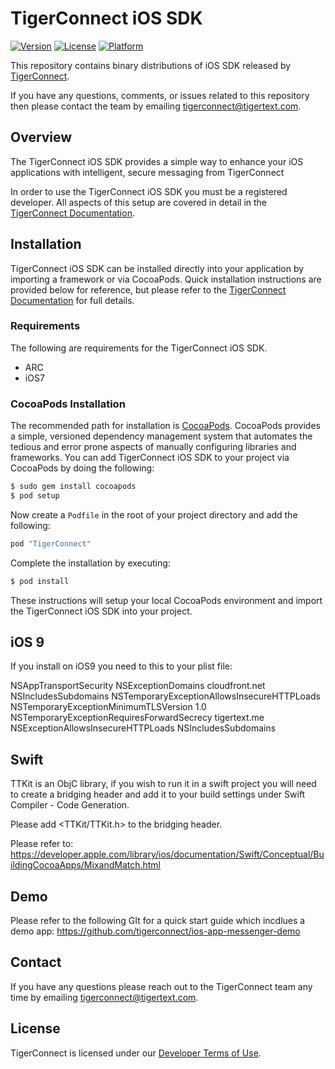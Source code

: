 # TigerConnect iOS SDK

[![Version](https://img.shields.io/cocoapods/v/TigerConnect.svg?style=flat)](http://cocoapods.org/pods/TigerConnect)
[![License](https://img.shields.io/cocoapods/l/TigerConnect.svg?style=flat)](http://cocoapods.org/pods/TigerConnect)
[![Platform](https://img.shields.io/cocoapods/p/TigerConnect.svg?style=flat)](http://cocoapods.org/pods/TigerConnect)

This repository contains binary distributions of iOS SDK released by [TigerConnect](http://tigertext.com/tigerconnect).

If you have any questions, comments, or issues related to this repository then please contact the team by emailing [tigerconnect@tigertext.com](mailto:tigerconnect@tigertext.com).

## Overview

The TigerConnect iOS SDK provides a simple way to enhance your iOS applications with intelligent, secure messaging from TigerConnect

In order to use the TigerConnect iOS SDK you must be a registered developer. All aspects of this setup are covered in detail in the [TigerConnect Documentation](http://https://tigerconnect.readme.io/v2).

## Installation

TigerConnect iOS SDK can be installed directly into your application by importing a framework or via CocoaPods. Quick installation instructions are provided below for reference, but please refer to the [TigerConnect Documentation](https://tigerconnect.readme.io/v2) for full details.

### Requirements

The following are requirements for the TigerConnect iOS SDK.
* ARC
* iOS7

### CocoaPods Installation

The recommended path for installation is [CocoaPods](http://cocoapods.org/). CocoaPods provides a simple, versioned dependency management system that automates the tedious and error prone aspects of manually configuring libraries and frameworks. You can add TigerConnect iOS SDK to your project via CocoaPods by doing the following:

```sh
$ sudo gem install cocoapods
$ pod setup
```

Now create a `Podfile` in the root of your project directory and add the following:

```ruby
pod "TigerConnect"
```

Complete the installation by executing:

```sh
$ pod install
```
These instructions will setup your local CocoaPods environment and import the TigerConnect iOS SDK into your project. 

## iOS 9

If you install on iOS9 you need to this to your plist file:

<key>NSAppTransportSecurity</key>
<dict>
<key>NSExceptionDomains</key>
<dict>
<key>cloudfront.net</key>
<dict>
<key>NSIncludesSubdomains</key>
<true/>
<key>NSTemporaryExceptionAllowsInsecureHTTPLoads</key>
<true/>
<key>NSTemporaryExceptionMinimumTLSVersion</key>
<string>1.0</string>
<key>NSTemporaryExceptionRequiresForwardSecrecy</key>
<false/>
</dict>
<key>tigertext.me</key>
<dict>
<key>NSExceptionAllowsInsecureHTTPLoads</key>
<false/>
<key>NSIncludesSubdomains</key>
<true/>
</dict>
</dict>
</dict>

## Swift

TTKit is an ObjC library, if you wish to run it in a swift project you will need to create a bridging header and add it to your build settings under Swift Compiler - Code Generation.

Please add <TTKit/TTKit.h> to the bridging header.

Please refer to: https://developer.apple.com/library/ios/documentation/Swift/Conceptual/BuildingCocoaApps/MixandMatch.html

## Demo

Please refer to the following GIt for a quick start guide which incdlues a demo app:
https://github.com/tigerconnect/ios-app-messenger-demo

## Contact

If you have any questions please reach out to the TigerConnect team any time by emailing [tigerconnect@tigertext.com](mailto:tigerconnect@tigertext.com).

## License

TigerConnect is licensed under our [Developer Terms of Use](http://www.tigertext.com/developer-terms-of-use/).
